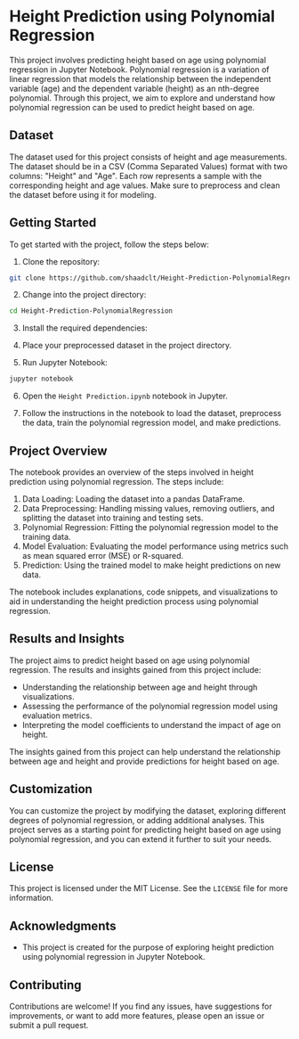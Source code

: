 # Height Prediction using Polynomial Regression

This project involves predicting height based on age using polynomial regression in Jupyter Notebook. Polynomial regression is a variation of linear regression that models the relationship between the independent variable (age) and the dependent variable (height) as an nth-degree polynomial. Through this project, we aim to explore and understand how polynomial regression can be used to predict height based on age.

## Dataset

The dataset used for this project consists of height and age measurements. The dataset should be in a CSV (Comma Separated Values) format with two columns: "Height" and "Age". Each row represents a sample with the corresponding height and age values. Make sure to preprocess and clean the dataset before using it for modeling.

## Getting Started

To get started with the project, follow the steps below:

1. Clone the repository:

```bash
git clone https://github.com/shaadclt/Height-Prediction-PolynomialRegression.git
```

2. Change into the project directory:

```bash
cd Height-Prediction-PolynomialRegression
```

3. Install the required dependencies:

4. Place your preprocessed dataset in the project directory.

5. Run Jupyter Notebook:

```bash
jupyter notebook
```

6. Open the `Height Prediction.ipynb` notebook in Jupyter.

7. Follow the instructions in the notebook to load the dataset, preprocess the data, train the polynomial regression model, and make predictions.

## Project Overview

The notebook provides an overview of the steps involved in height prediction using polynomial regression. The steps include:

1. Data Loading: Loading the dataset into a pandas DataFrame.
2. Data Preprocessing: Handling missing values, removing outliers, and splitting the dataset into training and testing sets.
3. Polynomial Regression: Fitting the polynomial regression model to the training data.
4. Model Evaluation: Evaluating the model performance using metrics such as mean squared error (MSE) or R-squared.
5. Prediction: Using the trained model to make height predictions on new data.

The notebook includes explanations, code snippets, and visualizations to aid in understanding the height prediction process using polynomial regression.

## Results and Insights

The project aims to predict height based on age using polynomial regression. The results and insights gained from this project include:

- Understanding the relationship between age and height through visualizations.
- Assessing the performance of the polynomial regression model using evaluation metrics.
- Interpreting the model coefficients to understand the impact of age on height.

The insights gained from this project can help understand the relationship between age and height and provide predictions for height based on age.

## Customization

You can customize the project by modifying the dataset, exploring different degrees of polynomial regression, or adding additional analyses. This project serves as a starting point for predicting height based on age using polynomial regression, and you can extend it further to suit your needs.

## License

This project is licensed under the MIT License. See the `LICENSE` file for more information.

## Acknowledgments

- This project is created for the purpose of exploring height prediction using polynomial regression in Jupyter Notebook.

## Contributing

Contributions are welcome! If you find any issues, have suggestions for improvements, or want to add more features, please open an issue or submit a pull request.
